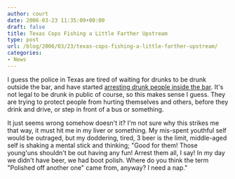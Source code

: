 ```yaml
---
author: court
date: 2006-03-23 11:35:09+00:00
draft: false
title: Texas Cops Fishing a Little Farther Upstream
type: post
url: /blog/2006/03/23/texas-cops-fishing-a-little-farther-upstream/
categories:
- News
---
```


I guess the police in Texas are tired of waiting for drunks to be drunk outside the bar, and have started [arresting drunk people inside the bar](http://www.msnbc.msn.com/id/11965237/from/RS.1/).  It's not legal to be drunk in public of course, so this makes sense I guess.  They are trying to protect people from hurting themselves and others, before they drink and drive, or step in front of a bus or something.

It just seems wrong somehow doesn't it?  I'm not sure why this strikes me that way, it must hit me in my liver or something.  My mis-spent youthful self would be outraged, but my doddering, tired, 3 beer is the limit, middle-aged self is shaking a mental stick and thinking; "Good for them!  Those young'uns shouldn't be out having any fun!  Arrest them all, I say! In my day we didn't have beer, we had boot polish.  Where do you think the term "Polished off another one" came from, anyway?  I need a nap."
